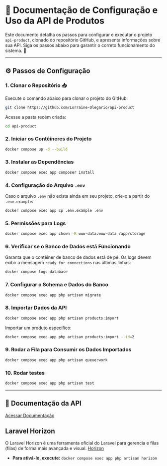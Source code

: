 # 📝 Documentação de Configuração e Uso da API de Produtos

Este documento detalha os passos para configurar e executar o projeto `api-product`, clonado do repositório GitHub, e apresenta informações sobre sua API. Siga os passos abaixo para garantir o correto funcionamento do sistema. 🚀

---

## ⚙️ Passos de Configuração

### 1. Clonar o Repositório 📥

Execute o comando abaixo para clonar o projeto do GitHub:

```sh
git clone https://github.com/Lorraine-Olegario/api-product
```

Acesse a pasta recém criada:

```sh
cd api-product
```

### 2. Iniciar os Contêineres do Projeto

```sh
docker compose up -d --build
```

### 3. Instalar as Dependências

```sh
docker compose exec app composer install
```

### 4. Configuração do Arquivo `.env`

Caso o arquivo `.env` não exista ainda em seu projeto, crie-o a partir do `.env.example`:

```sh
docker compose exec app cp .env.example .env
```

### 5. Permissões para Logs

```sh
docker compose exec app chown -R www-data:www-data /app/storage
```

### 6. Verificar se o Banco de Dados está Funcionando

Garanta que o contêiner de banco de dados está de pé. Os logs devem exibir a mensagem `ready for connections` nas últimas linhas:

```sh
docker compose logs database
```

### 7. Configurar o Schema e Dados do Banco

```sh
docker compose exec app php artisan migrate
```

### 8. Importar Dados da API

```sh
docker compose exec app php artisan products:import
```

Importar um produto específico:

```sh
docker compose exec app php artisan products:import --id=2
```

### 9. Rodar a Fila para Consumir os Dados Importados

```sh
docker compose exec app php artisan queue:work
```

### 10. Rodar testes

```sh
docker compose exec app php artisan test
```

---

## 📜 Documentação da API

[Acessar Documentação](http://127.0.0.1:9090/docs)

## Laravel Horizon

O Laravel Horizon é uma ferramenta oficial do Laravel para gerencia e filas (filas) de forma mais avançada e visual.
[Horizon](http://127.0.0.1:9090/horizon)

- **Para ativá-lo, execute:** `docker compose exec app php artisan horizon`

